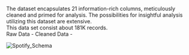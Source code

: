 The dataset encapsulates 21 information-rich columns, meticulously cleaned and primed for analysis. The possibilities for insightful analysis utilizing this dataset are extensive.  
This data set consist about 181K records.  
Raw Data - 
Cleaned Data -  

![Spotify_Schema](https://github.com/Shouvik078/Spotify-tracks-analysis-2022-23/assets/106507099/bd500f5a-fb59-43eb-9586-c4c8f5b0255e)
